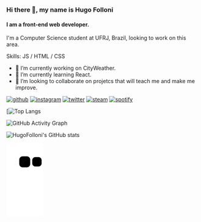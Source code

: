 ### Hi there 👋, my name is Hugo Folloni
#### I am a front-end web developer.
I'm a Computer Science student at UFRJ, Brazil, looking to work on this area.

Skills: JS / HTML / CSS

- 🔭 I’m currently working on CityWeather.
- 🌱 I’m currently learning React.
- 👯 I’m looking to collaborate on projetcs that will teach me and make me improve.


[<img src='https://cdn.jsdelivr.net/npm/simple-icons@3.0.1/icons/github.svg' alt='github' height='40'>](https://github.com/hugofolloni)  [<img src='https://cdn.jsdelivr.net/npm/simple-icons@3.0.1/icons/instagram.svg' alt='instagram' height='40'>](https://www.instagram.com/hugofolloni/)  [<img src='https://cdn.jsdelivr.net/npm/simple-icons@3.0.1/icons/twitter.svg' alt='twitter' height='40'>](https://twitter.com/hugofolloni)  [<img src='https://cdn.jsdelivr.net/npm/simple-icons@3.0.1/icons/steam.svg' alt='steam' height='40'>](steamcommunity.com/id/hueyzin)  [<img src='https://cdn.jsdelivr.net/npm/simple-icons@3.0.1/icons/spotify.svg' alt='spotify' height='40'>](https://open.spotify.com/user/222ysmwoafqvdw435hrwqqsdi?si=1286829d904947e6)  

[![Top Langs](https://github-readme-stats.vercel.app/api/top-langs/?username=hugofolloni&theme=radical)

![GitHub Activity Graph](https://activity-graph.herokuapp.com/graph?username=hugofolloni)  

![HugoFolloni's GitHub stats](https://github-readme-stats.vercel.app/api?username=hugofolloni&show_icons=true&theme=radical)

![Snake animation](https://github.com/hugofolloni/hugofolloni/blob/output/github-contribution-grid-snake.svg)
